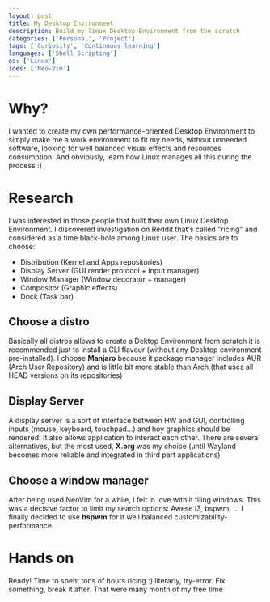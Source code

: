 ```yaml
---
layout: post
title: My Desktop Environment
description: Build my linux Desktop Environment from the scratch
categories: ['Personal', 'Project']
tags: ['Curiosity', 'Continuous learning']
languages: ['Shell Scripting']
os: ['Linux']
ides: ['Neo-Vim']
---
```


# Why?
I wanted to create my own performance-oriented Desktop Environment to simply make me a work environment to fit my needs, without unneeded software, looking for well balanced visual effects and resources consumption. And obviously, learn how Linux manages all this during the process :)

# Research
I was interested in those people that built their own Linux Desktop Environment. I discovered investigation on Reddit that's called "ricing" and considered as a time black-hole among Linux user. The basics are to choose: 
 - Distribution (Kernel and Apps repositories)
 - Display Server (GUI render protocol + Input manager)
 - Window Manager (Window decorator + manager)
 - Compositor (Graphic effects)
 - Dock (Task bar)

## Choose a distro
Basically all distros allows to create a Dektop Environment from scratch it is recommended just to install a CLI flavour (without any Desktop environment pre-installed). I choose **Manjaro** because it package manager includes AUR (Arch User Repository) and is little bit more stable than Arch (that uses all HEAD versions on its repositories) 

## Display Server
A display server is a sort of interface between HW and GUI, controlling inputs (mouse, keyboard, touchpad...) and hoy graphics should be rendered. It also allows application to interact each other. There are several alternatives, but the most used, **X.org** was my choice (until Wayland becomes more reliable and integrated in third part applications)

## Choose a window manager
After being used NeoVim for a while, I felt in love with it tiling windows. This was a decisive factor to limit my search options: Awese i3, bspwm, ...
I finally decided to use **bspwm** for it well balanced customizability-performance.

# Hands on
Ready! Time to spent tons of hours ricing :) literarly, try-error. Fix something, break it after. That were many month of my free time
